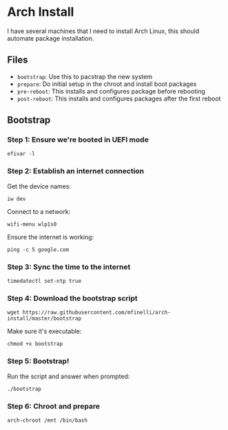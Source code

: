 # Arch Install

I have several machines that I need to install Arch Linux, this should automate
package installation.

## Files

* `bootstrap`: Use this to pacstrap the new system
* `prepare`: Do initial setup in the chroot and install boot packages
* `pre-reboot`: This installs and configures package before rebooting
* `post-reboot`: This installs and configures packages after the first reboot

## Bootstrap

### Step 1: Ensure we're booted in UEFI mode

```shell
efivar -l
```

### Step 2: Establish an internet connection

Get the device names:

```shell
iw dev
```

Connect to a network:

```shell
wifi-menu wlp1s0
```

Ensure the internet is working:

```shell
ping -c 5 google.com
```

### Step 3: Sync the time to the internet

```shell
timedatectl set-ntp true
```

### Step 4: Download the bootstrap script

```shell
wget https://raw.githubusercontent.com/mfinelli/arch-install/master/bootstrap
```

Make sure it's executable:

```shell
chmod +x bootstrap
```

### Step 5: Bootstrap!

Run the script and answer when prompted:

```shell
./bootstrap
```

### Step 6: Chroot and prepare

```shell
arch-chroot /mnt /bin/bash
```
